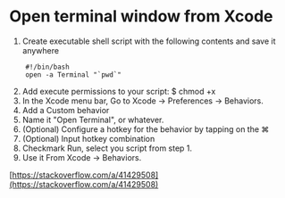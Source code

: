 #  Open terminal window from Xcode

1. Create executable shell script with the following contents and save it anywhere

```
    #!/bin/bash
    open -a Terminal "`pwd`"
```

2. Add execute permissions to your script: $ chmod +x <YourShellScript>
3.  In the Xcode menu bar, Go to Xcode -> Preferences -> Behaviors.
4. Add a Custom behavior
5. Name it "Open Terminal", or whatever.
6. (Optional) Configure a hotkey for the behavior by tapping on the ⌘
7. (Optional) Input hotkey combination
8. Checkmark Run, select you script from step 1.
9. Use it From Xcode -> Behaviors.

[https://stackoverflow.com/a/41429508](https://stackoverflow.com/a/41429508)